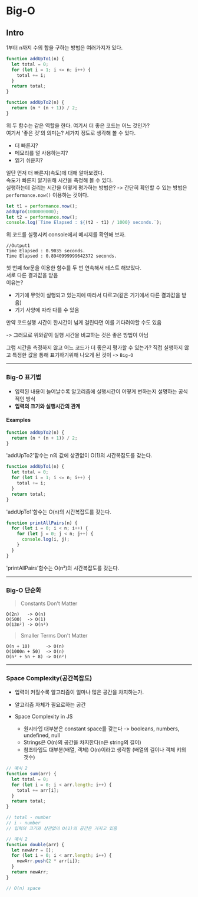 # Big-O

## Intro

1부터 n까지 수의 합을 구하는 방법은 여러가지가 있다.

```javascript
function addUpTo1(n) {
  let total = 0;
  for (let i = 1; i <= n; i++) {
    total += i;
  }
  return total;
}
```

```javascript
function addUpTo2(n) {
  return (n * (n + 1)) / 2;
}
```

위 두 함수는 같은 역할을 한다. 여기서 더 좋은 코드는 어느 것인가? <br />
여기서 '좋은 것'의 의미는? 세가지 정도로 생각해 볼 수 있다. <br />

- 더 빠른지?
- 메모리를 덜 사용하는지?
- 읽기 쉬운지?

일단 먼저 더 빠른지(속도)에 대해 알아보겠다. <br />
속도가 빠른지 알기위해 시간을 측정해 볼 수 있다. <br />
실행하는데 걸리는 시간을 어떻게 평가하는 방법은? -> 간단히 확인할 수 있는 방법은 `performance.now()` 이용하는 것이다. <br />

```javascript
let t1 = performance.now();
addUpTo(1000000000);
let t2 = performance.now();
console.log(`Time Elapsed : ${(t2 - t1) / 1000} seconds.`);
```

위 코드를 실행시켜 console에서 메시지를 확인해 보자.

```shell
//Output1
Time Elapsed : 0.9035 seconds.
Time Elapsed : 0.8940999999642372 seconds.
```

첫 번째 for문을 이용한 함수를 두 번 연속해서 테스트 해보았다. <br />
서로 다른 결과값을 받음 <br />
이유는?

- 기기에 무엇이 실행되고 있는지에 따라서 다르고(같은 기기에서 다른 결과값을 받음)
- 기기 사양에 따라 다를 수 있음

만약 코드실행 시간이 한시간이 넘게 걸린다면 이를 기다려야할 수도 있음

-> 그러므로 위와같이 실행 시간을 비교하는 것은 좋은 방법이 아님

그럼 시간을 측정하지 않고 어느 코드가 더 좋은지 평가할 수 있는가?
직접 실행하지 않고 특정한 값을 통해 표기하기위해 나오게 된 것이 -> `Big-O`

---

### Big-O 표기법

- 입력된 내용이 늘어날수록 알고리즘에 실행시간이 어떻게 변하는지 설명하는 공식적인 방식
- **입력의 크기와 실행시간의 관계**

#### Examples

```javascript
function addUpTo2(n) {
  return (n * (n + 1)) / 2;
}
```

'addUpTo2'함수는 n의 값에 상관없이 O(1)의 시간복잡도를 갖는다.

```javascript
function addUpTo1(n) {
  let total = 0;
  for (let i = 1; i <= n; i++) {
    total += i;
  }
  return total;
}
```

'addUpTo1'함수는 O(n)의 시간복잡도를 갖는다.

```javascript
function printAllPairs(n) {
  for (let i = 0; i < n; i++) {
    for (let j = 0; j < n; j++) {
      console.log(i, j);
    }
  }
}
```

'printAllPairs'함수는 O(n²)의 시간복잡도를 갖는다.

---

### Big-O 단순화

> Constants Don't Matter

```
O(2n)   -> O(n)
O(500)  -> O(1)
O(13n²) -> O(n²)
```

> Smaller Terms Don't Matter

```
O(n + 10)      -> O(n)
O(1000n + 50)  -> O(n)
O(n² + 5n + 8) -> O(n²)
```

---

### Space Complexity(공간복잡도)

- 입력이 커질수록 알고리즘이 얼마나 많은 공간을 차지하는가.
- 알고리즘 자체가 필요로하는 공간

- Space Complexity in JS
  - 원시타입 대부분은 constant space를 갖는다 -> booleans, numbers, undefined, null
  - Strings은 O(n)의 공간을 차지한다(n은 string의 길이)
  - 참조타입도 대부분(배열, 객체) O(n)이라고 생각함 (배열의 길이나 객체 키의 갯수)

```javascript
// 예시 2
function sum(arr) {
  let total = 0;
  for (let i = 0; i < arr.length; i++) {
    total += arr[i];
  }
  return total;
}

// total - number
// i - number
// 입력의 크기와 상관없이 O(1)의 공간은 가지고 있음
```

```javascript
// 예시 2
function double(arr) {
  let newArr = [];
  for (let i = 0; i < arr.length; i++) {
    newArr.push(2 * arr[i]);
  }
  return newArr;
}

// O(n) space
```
